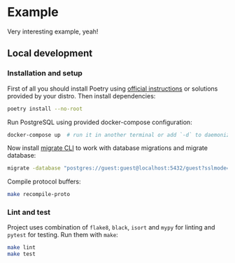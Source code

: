 # Example
Very interesting example, yeah!

## Local development

### Installation and setup

First of all you should install Poetry using [official instructions](https://python-poetry.org/docs/#osx--linux--bashonwindows-install-instructions) or solutions provided by your distro. Then install dependencies:
```bash
poetry install --no-root
```

Run PostgreSQL using provided docker-compose configuration:
```bash
docker-compose up  # run it in another terminal or add `-d` to daemonize
```

Now install [migrate CLI](https://github.com/golang-migrate/migrate/tree/master/cmd/migrate#installation) to work with database migrations and migrate database:
```bash
migrate -database "postgres://guest:guest@localhost:5432/guest?sslmode=disable" -path migrations up
```

Compile protocol buffers:
```bash
make recompile-proto
```

### Lint and test

Project uses combination of `flake8`, `black`, `isort` and `mypy` for linting and `pytest` for testing.
Run them with `make`:

```bash
make lint
make test
```
